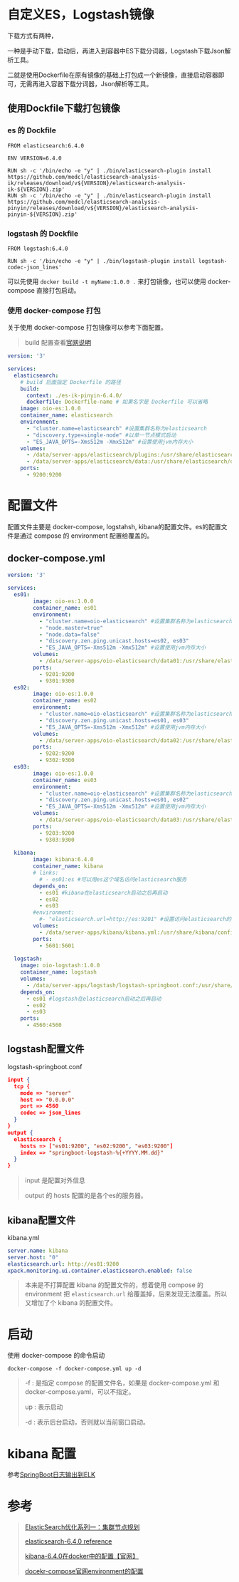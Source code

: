 # 自定义ES，Logstash镜像

下载方式有两种，

一种是手动下载，启动后，再进入到容器中ES下载分词器，Logstash下载Json解析工具。

二就是使用Dockerfile在原有镜像的基础上打包成一个新镜像，直接启动容器即可，无需再进入容器下载分词器，Json解析等工具。

## 使用Dockfile下载打包镜像

### es 的 Dockfile

```shell
FROM elasticsearch:6.4.0

ENV VERSION=6.4.0

RUN sh -c '/bin/echo -e "y" | ./bin/elasticsearch-plugin install https://github.com/medcl/elasticsearch-analysis-ik/releases/download/v${VERSION}/elasticsearch-analysis-ik-${VERSION}.zip'
RUN sh -c '/bin/echo -e "y" | ./bin/elasticsearch-plugin install https://github.com/medcl/elasticsearch-analysis-pinyin/releases/download/v${VERSION}/elasticsearch-analysis-pinyin-${VERSION}.zip'
```

### logstash 的 Dockfile

```shell
FROM logstash:6.4.0

RUN sh -c '/bin/echo -e "y" | ./bin/logstash-plugin install logstash-codec-json_lines'
```

可以先使用 `docker build -t myName:1.0.0 .` 来打包镜像，也可以使用 docker-compose 直接打包启动。

### 使用 docker-compose 打包

关于使用 docker-compose 打包镜像可以参考下面配置。

> [SpringBoot日志输出到ELK]: SpringBoot日志输出到ELK.md

> build 配置查看[官网说明](https://docs.docker.com/compose/compose-file/#build)

```yaml
version: '3'

services:
  elasticsearch:
	# build 后面指定 Dockerfile 的路径
	build:
	  context: ./es-ik-pinyin-6.4.0/
	  dockerfile: Dockerfile-name # 如果名字是 Dockerfile 可以省略
	image: oio-es:1.0.0
	container_name: elasticsearch
	environment:
	  - "cluster.name=elasticsearch" #设置集群名称为elasticsearch
	  - "discovery.type=single-node" #以单一节点模式启动
	  - "ES_JAVA_OPTS=-Xms512m -Xmx512m" #设置使用jvm内存大小
	volumes:
	  - /data/server-apps/elasticsearch/plugins:/usr/share/elasticsearch/plugins #插件文件挂载
	  - /data/server-apps/elasticsearch/data:/usr/share/elasticsearch/data #数据文件挂载
	ports:
	  - 9200:9200
```



# 配置文件

配置文件主要是 docker-compose, logstahsh, kibana的配置文件。es的配置文件是通过 compose 的 environment 配置给覆盖的。

## docker-compose.yml

```yaml
version: '3' 
 
services: 
  es01: 
        image: oio-es:1.0.0 
        container_name: es01 
        environment: 
          - "cluster.name=oio-elasticsearch" #设置集群名称为elasticsearch 
          - "node.master=true" 
          - "node.data=false" 
          - "discovery.zen.ping.unicast.hosts=es02, es03" 
          - "ES_JAVA_OPTS=-Xms512m -Xmx512m" #设置使用jvm内存大小 
        volumes: 
          - /data/server-apps/oio-elasticsearch/data01:/usr/share/elasticsearch/data #数据文件挂载 
        ports: 
          - 9201:9200 
          - 9301:9300 
  es02: 
        image: oio-es:1.0.0 
        container_name: es02 
        environment: 
          - "cluster.name=oio-elasticsearch" #设置集群名称为elasticsearch 
          - "discovery.zen.ping.unicast.hosts=es01, es03" 
          - "ES_JAVA_OPTS=-Xms512m -Xmx512m" #设置使用jvm内存大小 
        volumes: 
          - /data/server-apps/oio-elasticsearch/data02:/usr/share/elasticsearch/data #数据文件挂载 
        ports: 
          - 9202:9200 
          - 9302:9300 
  es03: 
        image: oio-es:1.0.0 
        container_name: es03 
        environment: 
          - "cluster.name=oio-elasticsearch" #设置集群名称为elasticsearch 
          - "discovery.zen.ping.unicast.hosts=es01, es02" 
          - "ES_JAVA_OPTS=-Xms512m -Xmx512m" #设置使用jvm内存大小 
        volumes: 
          - /data/server-apps/oio-elasticsearch/data03:/usr/share/elasticsearch/data #数据文件挂载 
        ports: 
          - 9203:9200 
          - 9303:9300 
           
  kibana: 
        image: kibana:6.4.0 
        container_name: kibana 
        # links: 
          # - es01:es #可以用es这个域名访问elasticsearch服务 
        depends_on: 
          - es01 #kibana在elasticsearch启动之后再启动 
          - es02 
          - es03 
        #environment:
	  	  #- "elasticsearch.url=http://es:9201" #设置访问elasticsearch的地址，这种方式无法覆盖容器内的配置，在本版本中只能使用覆盖配置文件的方式
        volumes: 
          - /data/server-apps/kibana/kibana.yml:/usr/share/kibana/config/kibana.yml:rw 
        ports: 
          - 5601:5601 
 
  logstash: 
    image: oio-logstash:1.0.0 
    container_name: logstash 
    volumes: 
      - /data/server-apps/logstash/logstash-springboot.conf:/usr/share/logstash/pipeline/logstash.conf #挂载logstash的配置文件 
    depends_on: 
      - es01 #logstash在elasticsearch启动之后再启动 
      - es02 
      - es03 
    ports: 
      - 4560:4560
```



## logstash配置文件

logstash-springboot.conf

```json
input {
  tcp {
    mode => "server"
    host => "0.0.0.0"
    port => 4560
    codec => json_lines
  }
}
output {
  elasticsearch {
    hosts => ["es01:9200", "es02:9200", "es03:9200"]
    index => "springboot-logstash-%{+YYYY.MM.dd}"
  }
}
```

> input 是配置对外信息
>
> output 的 hosts 配置的是各个es的服务器。



## kibana配置文件

kibana.yml

```yaml
server.name: kibana
server.host: "0"
elasticsearch.url: http://es01:9200
xpack.monitoring.ui.container.elasticsearch.enabled: false
```

> 本来是不打算配置 kibana 的配置文件的，想着使用 compose 的 environment 把 `elasticsearch.url` 给覆盖掉，后来发现无法覆盖。所以又增加了个 kibana 的配置文件。



# 启动

使用 docker-compose 的命令启动

```shell
docker-compose -f docker-compose.yml up -d
```

> -f : 是指定 compose 的配置文件名，如果是 docker-compose.yml 和 docker-compose.yaml，可以不指定。
>
> up : 表示启动
>
> -d : 表示后台启动，否则就以当前窗口启动。



# kibana 配置

参考[SpringBoot日志输出到ELK](SpringBoot日志输出到ELK.md)



# 参考

> [ElasticSearch优化系列一：集群节点规划](https://www.jianshu.com/p/4c57a246164c)
>
> [elasticsearch-6.4.0 reference](https://www.elastic.co/guide/en/elasticsearch/reference/6.4/discovery-settings.html)
>
> [kibana-6.4.0在docker中的配置【官网】](https://www.elastic.co/guide/en/kibana/6.4/docker.html)
>
> [docekr-compose官网environment的配置](https://docs.docker.com/compose/environment-variables/#set-environment-variables-in-containers)